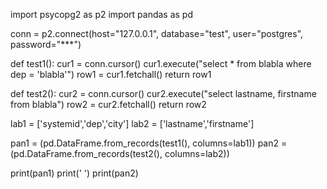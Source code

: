 import psycopg2 as p2
import pandas as pd

conn = p2.connect(host="127.0.0.1", database="test", user="postgres", password="***")

def test1():
    cur1 = conn.cursor()
    cur1.execute("select * from blabla where dep = 'blabla'")
    row1 = cur1.fetchall()
    return row1

def test2():
    cur2 = conn.cursor()
    cur2.execute("select lastname, firstname from blabla")
    row2 = cur2.fetchall()
    return row2

lab1 = ['systemid','dep','city']
lab2 = ['lastname','firstname']

pan1 = (pd.DataFrame.from_records(test1(), columns=lab1))
pan2 = (pd.DataFrame.from_records(test2(), columns=lab2))

print(pan1)
print(' ')
print(pan2)
